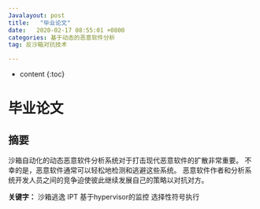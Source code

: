 ```yaml
---
Javalayout: post
title:   "毕业论文"
date:   2020-02-17 08:55:01 +0800
categories: 基于动态的恶意软件分析
tag: 反沙箱对抗技术

---
```


* content
{:toc}






# 毕业论文

## 摘要

沙箱自动化的动态恶意软件分析系统对于打击现代恶意软件的扩散非常重要。 不幸的是，恶意软件通常可以轻松地检测和逃避这些系统。 恶意软件作者和分析系统开发人员之间的竞争迫使彼此继续发展自己的策略以对抗对方。



**关键字：** 沙箱逃逸 IPT 基于hypervisor的监控 选择性符号执行

